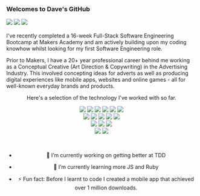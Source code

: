 ### Welcomes to Dave's GitHub
<div>
  <a href="https://github.com/fridayshoes/CV"><img src="https://img.shields.io/badge/Github CV-4B4B4B?style=for-the-badge&logo=github&logoColor=white"></a>
  <a href="https://www.codecademy.com/profiles/fridayshoes"><img src="https://img.shields.io/badge/Codecademy-1F4056?logo=codecademy&logoColor=fff&style=for-the-badge"></a>
   <a href="https://www.codewars.com/users/fridayshoes"><img src="https://img.shields.io/badge/Codewars-a83232?style=for-the-badge&logo=codewars&logoColor=white"></a>
</div>
<br>
I've recently completed a 16-week Full-Stack Software Engineering Bootcamp at Makers Academy and am actively building upon my coding knowhow whilst looking for my first Software Engineering role.

Prior to Makers, I have a 20+ year professional career behind me working as a Conceptual Creative (Art Direction & Copywriting) in the Advertising Industry. This involved concepting ideas for adverts as well as producing digital experiences like mobile apps, websites and online games - all for well-known everyday brands and products.


<p align="center">Here's a selection of the technology I've worked with so far.
<br>
<div align="center">
  <img src="https://img.shields.io/badge/-Javascript-f7e968?style=for-the-badge&logo=javascript&logoColor=f7e968&labelColor=282828">
  <img src="https://img.shields.io/badge/-React-58D2F0?style=for-the-badge&logo=react&logoColor=58D2F0&labelColor=282828">
  <img src="https://img.shields.io/badge/-Jest-B84D6F?style=for-the-badge&logo=jest&logoColor=B84D6F&labelColor=282828">
  <img src="https://img.shields.io/badge/-Node.js-80D857?style=for-the-badge&logo=node.js&logoColor=80D857&labelColor=282828">
  <img src="https://img.shields.io/badge/-Cypress-3b3938?style=for-the-badge&logo=cypress&logoColor=faf2ed&labelColor=282828">
  <img src="https://img.shields.io/badge/-Express-EEEEEE?style=for-the-badge&logo=express&logoColor=EEEEEE&labelColor=282828"></br>
  
  <img src="https://img.shields.io/badge/-Ruby-FF6A55?style=for-the-badge&logo=ruby&logoColor=FF6A55&labelColor=282828">
  <img src="https://img.shields.io/badge/-Rails-d93030?style=for-the-badge&logo=ruby-on-rails&logoColor=FF6A55&labelColor=282828">
  <img src="https://img.shields.io/badge/-RSpec-F05892?style=for-the-badge&logo=ruby&logoColor=F05892&labelColor=282828">
  <img src="https://img.shields.io/badge/-Capybara-5e32a8?style=for-the-badge&logo=ruby&logoColor=5e32a8&labelColor=282828">
  <img src="https://img.shields.io/badge/-Sinatra-fff1d4?style=for-the-badge&logo=ruby&logoColor=fff1d4&labelColor=282828"></br>
  
  <img src="https://img.shields.io/badge/-MongoDB-51A940?style=for-the-badge&logo=mongodb&logoColor=51A940&labelColor=282828">
  <img src="https://img.shields.io/badge/-PostgreSQL-3b3938?style=for-the-badge&logo=postgresql&logoColor=faf2ed&labelColor=282828">
  <img src="https://img.shields.io/badge/-SQLite3-4380e0?style=for-the-badge&logo=sqlite&logoColor=4380e0&labelColor=282828"></br>

  <img src="https://img.shields.io/badge/-HTML-FF5733?style=for-the-badge&logo=html5&logoColor=FF5733&labelColor=282828">
  <img src="https://img.shields.io/badge/-CSS-559DFF?style=for-the-badge&logo=css3&logoColor=559DFF&labelColor=282828">
</p></br>

- 🔭 I’m currently working on getting better at TDD
- 🌱 I’m currently learning more JS and Ruby
- ⚡ Fun fact: Before I learnt to code I created a mobile app that achieved over 1 million downloads.

  </div>
